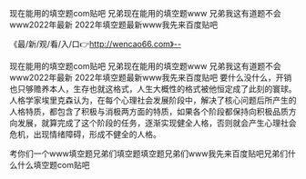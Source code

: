 现在能用的填空题com贴吧
兄弟现在能用的填空题www
兄弟我这有道题不会www2022年最新
2022年填空题最新www我先来百度贴吧


《最/新/观/看/入/口👉http://wencao66.com》--

现在能用的填空题com贴吧
兄弟现在能用的填空题www
兄弟我这有道题不会www2022年最新
2022年填空题最新www我先来百度贴吧
要什么没什么，开销也只够赡养本人，生存也就这格式，人生大概性的格式被他恒定成了此刻的寰球。
人格学家埃里克森认为，在每个心理社会发展阶段中，解决了核心问题后所产生的人格特质，都包含了积极与消极两方面的特质，如果各个阶段都保持向积极品质方向发展，就算完成了这个阶段的任务，逐渐实现健全人格，否则就会产生心理社会危机，出现情绪障碍，形成不健全的人格。





考你们一个www填空题兄弟们填空题填空题兄弟们www我先来百度贴吧兄弟们什么什么填空题com贴吧
